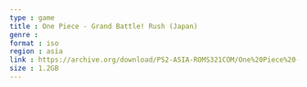 ```yaml
---
type : game
title : One Piece - Grand Battle! Rush (Japan)
genre : 
format : iso
region : asia
link : https://archive.org/download/PS2-ASIA-ROMS321COM/One%20Piece%20-%20Grand%20Battle%21%20Rush%20%28Japan%29.7z
size : 1.2GB
---
```

